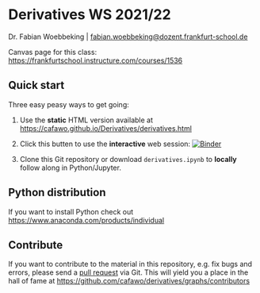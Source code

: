 # Derivatives WS 2021/22

 Dr. Fabian Woebbeking | fabian.woebbeking@dozent.frankfurt-school.de

 Canvas page for this class: https://frankfurtschool.instructure.com/courses/1536

## Quick start

Three easy peasy ways to get going:



1. Use the **static** HTML version available at https://cafawo.github.io/Derivatives/derivatives.html

2. Click this butten to use the **interactive** web session: [![Binder](https://mybinder.org/badge_logo.svg)](https://mybinder.org/v2/gh/cafawo/Derivatives/HEAD)

3. Clone this Git repository or download ``derivatives.ipynb`` to **locally** follow along in Python/Jupyter.

## Python distribution

If you want to install Python check out https://www.anaconda.com/products/individual

## Contribute

If you want to contribute to the material in this repository, e.g. fix bugs and errors, please send a [pull request](https://github.com/cafawo/derivatives/pulls) via Git. This will yield you a place in the hall of fame at https://github.com/cafawo/derivatives/graphs/contributors
